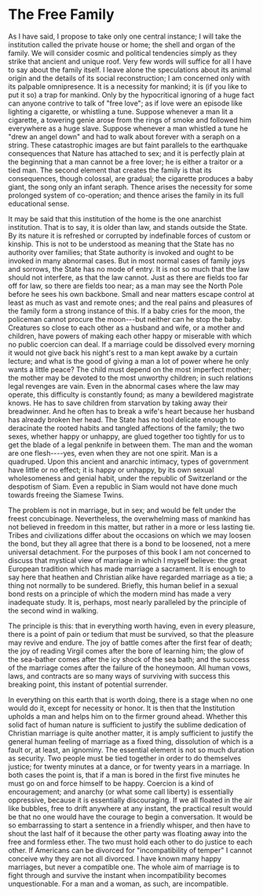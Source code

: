 # The Free Family

As I have said, I propose to take only one central instance; I will take the institution called the private house or home; the shell and organ of the family. We will consider cosmic and political tendencies simply as they strike that ancient and unique roof. Very few words will suffice for all I have to say about the family itself. I leave alone the speculations about its animal origin and the details of its social reconstruction; I am concerned only with its palpable omnipresence. It is a necessity for mankind; it is (if you like to put it so) a trap for mankind. Only by the hypocritical ignoring of a huge fact can anyone contrive to talk of "free love"; as if love were an episode like lighting a cigarette, or whistling a tune. Suppose whenever a man lit a cigarette, a towering genie arose from the rings of smoke and followed him everywhere as a huge slave. Suppose whenever a man whistled a tune he "drew an angel down" and had to walk about forever with a seraph on a string. These catastrophic images are but faint parallels to the earthquake consequences that Nature has attached to sex; and it is perfectly plain at the beginning that a man cannot be a free lover; he is either a traitor or a tied man. The second element that creates the family is that its consequences, though colossal, are gradual; the cigarette produces a baby giant, the song only an infant seraph. Thence arises the necessity for some prolonged system of co-operation; and thence arises the family in its full educational sense.

It may be said that this institution of the home is the one anarchist institution. That is to say, it is older than law, and stands outside the State. By its nature it is refreshed or corrupted by indefinable forces of custom or kinship. This is not to be understood as meaning that the State has no authority over families; that State authority is invoked and ought to be invoked in many abnormal cases. But in most normal cases of family joys and sorrows, the State has no mode of entry. It is not so much that the law should not interfere, as that the law cannot. Just as there are fields too far off for law, so there are fields too near; as a man may see the North Pole before he sees his own backbone. Small and near matters escape control at least as much as vast and remote ones; and the real pains and pleasures of the family form a strong instance of this. If a baby cries for the moon, the policeman cannot procure the moon---but neither can he stop the baby. Creatures so close to each other as a husband and wife, or a mother and children, have powers of making each other happy or miserable with which no public coercion can deal. If a marriage could be dissolved every morning it would not give back his night's rest to a man kept awake by a curtain lecture; and what is the good of giving a man a lot of power where he only wants a little peace? The child must depend on the most imperfect mother; the mother may be devoted to the most unworthy children; in such relations legal revenges are vain. Even in the abnormal cases where the law may operate, this difficulty is constantly found; as many a bewildered magistrate knows. He has to save children from starvation by taking away their breadwinner. And he often has to break a wife's heart because her husband has already broken her head. The State has no tool delicate enough to deracinate the rooted habits and tangled affections of the family; the two sexes, whether happy or unhappy, are glued together too tightly for us to get the blade of a legal penknife in between them. The man and the woman are one flesh----yes, even when they are not one spirit. Man is a quadruped. Upon this ancient and anarchic intimacy, types of government have little or no effect; it is happy or unhappy, by its own sexual wholesomeness and genial habit, under the republic of Switzerland or the despotism of Siam. Even a republic in Siam would not have done much towards freeing the Siamese Twins.

The problem is not in marriage, but in sex; and would be felt under the freest concubinage. Nevertheless, the overwhelming mass of mankind has not believed in freedom in this matter, but rather in a more or less lasting tie. Tribes and civilizations differ about the occasions on which we may loosen the bond, but they all agree that there is a bond to be loosened, not a mere universal detachment. For the purposes of this book I am not concerned to discuss that mystical view of marriage in which I myself believe: the great European tradition which has made marriage a sacrament. It is enough to say here that heathen and Christian alike have regarded marriage as a tie; a thing not normally to be sundered. Briefly, this human belief in a sexual bond rests on a principle of which the modern mind has made a very inadequate study. It is, perhaps, most nearly paralleled by the principle of the second wind in walking.

The principle is this: that in everything worth having, even in every pleasure, there is a point of pain or tedium that must be survived, so that the pleasure may revive and endure. The joy of battle comes after the first fear of death; the joy of reading Virgil comes after the bore of learning him; the glow of the sea-bather comes after the icy shock of the sea bath; and the success of the marriage comes after the failure of the honeymoon. All human vows, laws, and contracts are so many ways of surviving with success this breaking point, this instant of potential surrender.

In everything on this earth that is worth doing, there is a stage when no one would do it, except for necessity or honor. It is then that the Institution upholds a man and helps him on to the firmer ground ahead. Whether this solid fact of human nature is sufficient to justify the sublime dedication of Christian marriage is quite another matter, it is amply sufficient to justify the general human feeling of marriage as a fixed thing, dissolution of which is a fault or, at least, an ignominy. The essential element is not so much duration as security. Two people must be tied together in order to do themselves justice; for twenty minutes at a dance, or for twenty years in a marriage. In both cases the point is, that if a man is bored in the first five minutes he must go on and force himself to be happy. Coercion is a kind of encouragement; and anarchy (or what some call liberty) is essentially oppressive, because it is essentially discouraging. If we all floated in the air like bubbles, free to drift anywhere at any instant, the practical result would be that no one would have the courage to begin a conversation. It would be so embarrassing to start a sentence in a friendly whisper, and then have to shout the last half of it because the other party was floating away into the free and formless ether. The two must hold each other to do justice to each other. If Americans can be divorced for "incompatibility of temper" I cannot conceive why they are not all divorced. I have known many happy marriages, but never a compatible one. The whole aim of marriage is to fight through and survive the instant when incompatibility becomes unquestionable. For a man and a woman, as such, are incompatible.
